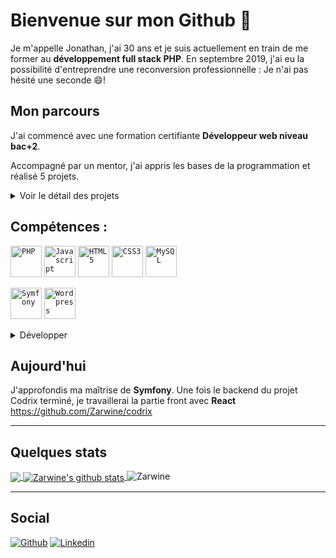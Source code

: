# Bienvenue sur mon Github 👋
Je m'appelle Jonathan, j'ai 30 ans et je suis actuellement en train de me former au **développement full stack PHP**. En septembre 2019, j'ai eu la possibilité d'entreprendre une reconversion professionnelle : Je n'ai pas hésité une seconde :smile:!


## Mon parcours
J'ai commencé avec une formation certifiante **Développeur web niveau bac+2**. 

Accompagné par un mentor, j'ai appris les bases de la programmation et réalisé 5 projets.
<details>
  <summary>Voir le détail des projets</summary>

1. La webagency

   Intégration **HTML et CSS responsive** + mise en ligne d'une page web. https://jogu.fr/webagency/index
2. Ireki 

   Projet **Wordpress** avec personnalisation d'un thème enfant. Référencement naturel **SEO** ainsi que des bases en terme de sécurité. https://www.jogu.fr/ireki/
3. Véloc 

   Premier contact avec **JavaScript en objet** et les **REGEX**. Requête **AJAX** et utilisation d'une **API** qui fournit des informations en direct. https://jogu.fr/veloc/index
4. Un billet simple pour l'Alaska

   **Archiecture MVC**, **PHP objet** et requêtes **SQL**. Mise en place d'un back-office privé avec un système de **CRUD** pour la gestion d'articles ainsi qu'une interface    **WYSIWYG**. Sécuriser un site internet ( **Faille XSS, CRLF, Bruteforce, Injection SQL, etc.** ). https://jogu.fr/forteroche/home
5. Jogu, mon portfolio 

   Association des connaissances acquises + création de fichier **JSON**, upload de fichier. https://jogu.fr/home 

C'est vrai qu'aujourd'hui, quand je regarde ces projets, je les trouve bien moche 😄 ! Mais n'oublions pas que ce sont mes premiers pas et ce qui nous intéresse ici, après tout, c'est le code. Seuls les projets 4 et 5 sont disponibles sur Github.
</details>

## Compétences :
<code><img height="50" src="https://www.flaticon.com/svg/static/icons/svg/919/919830.svg" alt="PHP"></code>
<code><img height="50" src="https://img.icons8.com/color/2x/javascript.png" alt="Javascript"></code>
<code><img height="50" src="https://www.flaticon.com/svg/static/icons/svg/919/919827.svg" alt="HTML5"></code>
<code><img height="50" src="https://www.flaticon.com/svg/static/icons/svg/919/919826.svg" alt="CSS3"></code>
<code><img height="50" src="https://www.flaticon.com/svg/static/icons/svg/919/919836.svg" alt="MySQL"></code>

<code><img height="50" src="https://symfony.com/images/logos/sf-positive.svg" alt="Symfony"></code>
<code><img height="50" src="https://img.icons8.com/color/2x/wordpress.png" alt="Wordpress"></code>

  <details>
  <summary>Développer</summary>
  
- Back-End -
![PHP](https://img.shields.io/badge/PHP-grey.svg)

- Front-End -
![HTML5](https://img.shields.io/badge/HTML5-orange.svg)
![CSS3](https://img.shields.io/badge/CSS3-informational.svg)
![JavaScript](https://img.shields.io/badge/Javascript-yellow.svg)

- Databases -
![MYSQL](https://img.shields.io/badge/MySQL-blue.svg)

- Frameworks -
![Bootstrap](https://img.shields.io/badge/Bootstrap-purple.svg)
![Symfony](https://img.shields.io/badge/Symfony-black.svg)

- CMS -
![Wordpress](https://img.shields.io/badge/Wordpress-black.svg)

- Libraries -
![Faker](https://img.shields.io/badge/Faker-black.svg)

- Tools -
![Git](https://img.shields.io/badge/Git-orange.svg)
![PHPUnit](https://img.shields.io/badge/PHPUnit-grey.svg)
![VSCode](https://img.shields.io/badge/VSCode-blue.svg)
![Doctrine](https://img.shields.io/badge/Doctrine-orange.svg)

- Operating system-
![Windows](https://img.shields.io/badge/WINDOWS-blue.svg)

- Agile Methodologies -
![SCRUM](https://img.shields.io/badge/SCRUM-blue.svg)
</details>

## Aujourd'hui
J'approfondis ma maîtrise de **Symfony**.
Une fois le backend du projet Codrix terminé, je travaillerai la partie front avec **React**
https://github.com/Zarwine/codrix

---

## Quelques stats 
<!-- Most lang stats -->
<a href="https://github.com/Zarwine">
  <img align="center" src="https://github-readme-stats.vercel.app/api/top-langs/?username=Zarwine&theme=dark&hide_langs_below=1" />
</a>
<!-- Profile highlights -->
<a href="https://github.com/Zarwine">
 <img align="center" src="https://github-readme-stats.vercel.app/api?username=Zarwine&show_icons=true&theme=dark&line_height=40" alt="Zarwine's github stats"/>
</a>
<img src="https://komarev.com/ghpvc/?username=Zarwine" alt="Zarwine" />

---
## Social
[![Github](https://img.shields.io/badge/-Github-000?style=flat&logo=Github&logoColor=white)](https://github.com/Zarwine)
[![Linkedin](https://img.shields.io/badge/-LinkedIn-blue?style=flat&logo=Linkedin&logoColor=white)](https://www.linkedin.com/in/jonathan-guazzelli-34908718b/)
